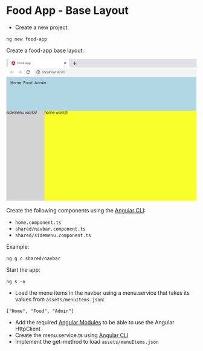 # Food App - Base Layout

- Create a new project:

```
ng new food-app
```

Create a food-app base layout:

![food-layout](_images/food-layout.png)

Create the following components using the [Angular CLI](https://angular.io/cli/generate#component-command):

- `home.component.ts`
- `shared/navbar.component.ts`
- `shared/sidemenu.component.ts`

Example:

```
ng g c shared/navbar
```

Start the app:

```
ng s -o
```

- Load the menu items in the navbar using a menu.service that takes its values from `assets/menuItems.json`:

```
["Home", "Food", "Admin"]
```

- Add the required [Angular Modules](https://angular.io/guide/frequent-ngmodules) to be able to use the Angular HttpClient  
- Create the menu.service.ts using [Angular CLI](https://angular.io/cli/generate#service)
- Implement the get-method to load `assets/menuItems.json`
